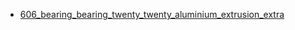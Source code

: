 * [606_bearing_bearing_twenty_twenty_aluminium_extrusion_extra](606_bearing_bearing_twenty_twenty_aluminium_extrusion_extra)
